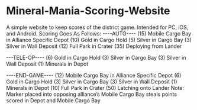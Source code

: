 # Mineral-Mania-Scoring-Website
A simple website to keep scores of the district game. Intended for PC, iOS, and Android.
Scoring Goes As Follows:
----AUTO----
(15) Mobile Cargo Bay in Alliance Specific Depot
(10) Gold in Cargo Hold
(5) Silver in Cargo Bay
(3) Silver in Wall Deposit
(12) Full Park in Crater
(35) Deploying from Lander

---TELE-OP----
(6) Gold in Cargo Hold
(3) Silver in Cargo Bay
(3) Silver in Wall Deposit
(1) Minerals in Depot

----END-GAME----
(12) Mobile Cargo Bay in Alliance Specific Depot
(6) Gold in Cargo Hold
(3) Silver in Cargo Bay
(3) Silver in Wall Deposit
(1) Minerals in Depot
(10) Full Park in Crater
(50) Latching onto Lander
Note: Marker placed into opposing alliance’s Mobile Cargo Bay steals points scored in Depot and
Mobile Cargo Bay



